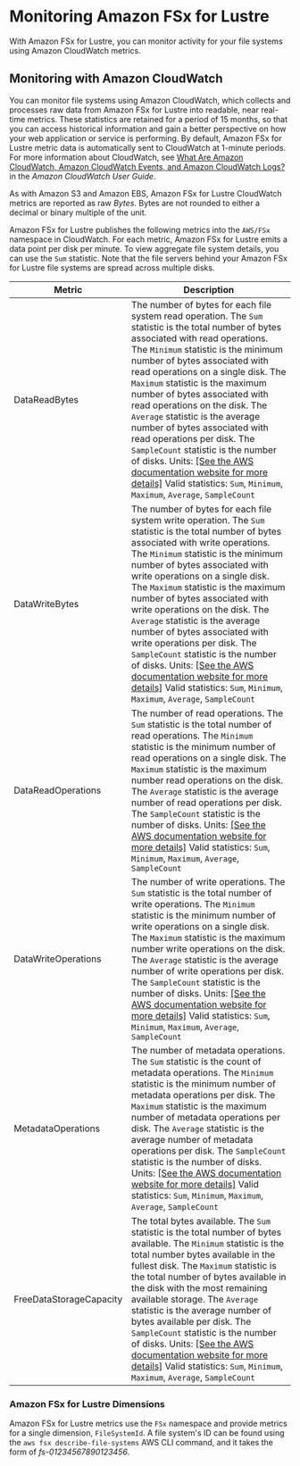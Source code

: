 # Monitoring Amazon FSx for Lustre<a name="monitoring_overview"></a>

With Amazon FSx for Lustre, you can monitor activity for your file systems using Amazon CloudWatch metrics\.

## Monitoring with Amazon CloudWatch<a name="monitoring-cloudwatch"></a>

You can monitor file systems using Amazon CloudWatch, which collects and processes raw data from Amazon FSx for Lustre into readable, near real\-time metrics\. These statistics are retained for a period of 15 months, so that you can access historical information and gain a better perspective on how your web application or service is performing\. By default, Amazon FSx for Lustre metric data is automatically sent to CloudWatch at 1\-minute periods\. For more information about CloudWatch, see [What Are Amazon CloudWatch, Amazon CloudWatch Events, and Amazon CloudWatch Logs?](https://docs.aws.amazon.com/AmazonCloudWatch/latest/monitoring//WhatIsCloudWatch.html) in the *Amazon CloudWatch User Guide*\.

As with Amazon S3 and Amazon EBS, Amazon FSx for Lustre CloudWatch metrics are reported as raw *Bytes*\. Bytes are not rounded to either a decimal or binary multiple of the unit\.

Amazon FSx for Lustre publishes the following metrics into the `AWS/FSx` namespace in CloudWatch\. For each metric, Amazon FSx for Lustre emits a data point per disk per minute\. To view aggregate file system details, you can use the `Sum` statistic\. Note that the file servers behind your Amazon FSx for Lustre file systems are spread across multiple disks\.


| Metric | Description | 
| --- | --- | 
| DataReadBytes |  The number of bytes for each file system read operation\. The `Sum` statistic is the total number of bytes associated with read operations\. The `Minimum` statistic is the minimum number of bytes associated with read operations on a single disk\. The `Maximum` statistic is the maximum number of bytes associated with read operations on the disk\. The `Average` statistic is the average number of bytes associated with read operations per disk\. The `SampleCount` statistic is the number of disks\. Units: [\[See the AWS documentation website for more details\]](http://docs.aws.amazon.com/fsx/latest/LustreGuide/monitoring_overview.html) Valid statistics: `Sum`, `Minimum`, `Maximum`, `Average`, `SampleCount`  | 
| DataWriteBytes |  The number of bytes for each file system write operation\. The `Sum` statistic is the total number of bytes associated with write operations\. The `Minimum` statistic is the minimum number of bytes associated with write operations on a single disk\. The `Maximum` statistic is the maximum number of bytes associated with write operations on the disk\. The `Average` statistic is the average number of bytes associated with write operations per disk\. The `SampleCount` statistic is the number of disks\. Units: [\[See the AWS documentation website for more details\]](http://docs.aws.amazon.com/fsx/latest/LustreGuide/monitoring_overview.html) Valid statistics: `Sum`, `Minimum`, `Maximum`, `Average`, `SampleCount`  | 
| DataReadOperations |  The number of read operations\. The `Sum` statistic is the total number of read operations\. The `Minimum` statistic is the minimum number of read operations on a single disk\. The `Maximum` statistic is the maximum number read operations on the disk\. The `Average` statistic is the average number of read operations per disk\. The `SampleCount` statistic is the number of disks\. Units: [\[See the AWS documentation website for more details\]](http://docs.aws.amazon.com/fsx/latest/LustreGuide/monitoring_overview.html) Valid statistics: `Sum`, `Minimum`, `Maximum`, `Average`, `SampleCount`  | 
| DataWriteOperations |  The number of write operations\. The `Sum` statistic is the total number of write operations\. The `Minimum` statistic is the minimum number of write operations on a single disk\. The `Maximum` statistic is the maximum number write operations on the disk\. The `Average` statistic is the average number of write operations per disk\. The `SampleCount` statistic is the number of disks\. Units: [\[See the AWS documentation website for more details\]](http://docs.aws.amazon.com/fsx/latest/LustreGuide/monitoring_overview.html) Valid statistics: `Sum`, `Minimum`, `Maximum`, `Average`, `SampleCount`  | 
| MetadataOperations |  The number of metadata operations\. The `Sum` statistic is the count of metadata operations\. The `Minimum` statistic is the minimum number of metadata operations per disk\. The `Maximum` statistic is the maximum number of metadata operations per disk\. The `Average` statistic is the average number of metadata operations per disk\. The `SampleCount` statistic is the number of disks\. Units: [\[See the AWS documentation website for more details\]](http://docs.aws.amazon.com/fsx/latest/LustreGuide/monitoring_overview.html) Valid statistics: `Sum`, `Minimum`, `Maximum`, `Average`, `SampleCount`  | 
| FreeDataStorageCapacity |  The total bytes available\. The `Sum` statistic is the total number of bytes available\. The `Minimum` statistic is the total number bytes available in the fullest disk\. The `Maximum` statistic is the total number of bytes available in the disk with the most remaining available storage\. The `Average` statistic is the average number of bytes available per disk\. The `SampleCount` statistic is the number of disks\. Units: [\[See the AWS documentation website for more details\]](http://docs.aws.amazon.com/fsx/latest/LustreGuide/monitoring_overview.html) Valid statistics: `Sum`, `Minimum`, `Maximum`, `Average`, `SampleCount`  | 

### Amazon FSx for Lustre Dimensions<a name="fsx-dimensions"></a>

Amazon FSx for Lustre metrics use the `FSx` namespace and provide metrics for a single dimension, `FileSystemId`\. A file system's ID can be found using the `aws fsx describe-file-systems` AWS CLI command, and it takes the form of *fs\-01234567890123456*\.